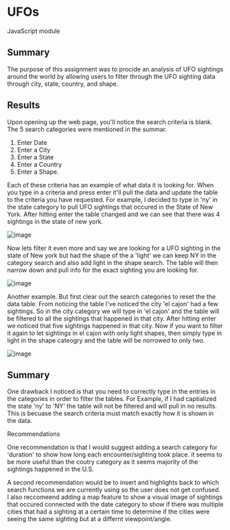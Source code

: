 # UFOs
 JavaScript module 

## Summary 
The purpose of this assignment was to procide an analysis of UFO sightings around the world by allowing users to filter through the UFO sighting data through city, state, country, and shape. 

## Results 
Upon opening up the web page, you'll notice the search criteria is blank. The 5 search categories were mentioned in the summar. 
1. Enter Date
2. Enter a City
3. Enter a State 
4. Enter a Country
5. Enter a Shape. 

Each of these criteria has an example of what data it is looking for. When you type in a criteria and press enter it'll pull the data and update the table to the criteria you have requested. For example, I decided to type in 'ny' in the state category to pull UFO sightings that occured in the State of New York. After hitting enter the table changed and we can see that there was 4 sightings in the state of new york. 


![image](https://user-images.githubusercontent.com/111409181/204107246-878e939e-7436-420e-84c0-af466bf8c565.png)



Now lets filter it even more and say we are looking for a UFO sighting in the state of New york but had the shape of the a 'light' we can keep NY in the category search and also add light in the shape search. The table will then narrow down and pull info for the exact sighting you are looking for.


![image](https://user-images.githubusercontent.com/111409181/204107714-52e6aea8-afb4-444b-ad0b-e78970885c24.png)


Another example. But first clear out the search categories to reset the the data table. From noticing the table I've noticed the city 'el cajon' had a few sightings. So in the city category we will type in 'el cajon' and the table will be filtered to all the sightings that happened in that city. After hitting enter we noticed that five sightings happened in that city. Now if you want to filter it again to let sightings in el cajon with only light shapes, then simply type in light in the shape cateogry and the table will be norrowed to only two. 

![image](https://user-images.githubusercontent.com/111409181/204108461-63d4eef3-9afb-4297-bd76-639b4743e6b1.png)



## Summary
One drawback I noticed is that you need to correctly type in the entries in the categories in order to filter the tables. For Example, if I had captialized the state 'ny' to 'NY' the table will not be filtered and will pull in no results. This is becuase the search criteria must match exactly how it is shown in the data. 

Recommendations

One recommendation is that I would suggest adding a search category for 'duration' to show how long each encounter/sighting took place. it seems to be more useful than the coutry category as it seems majority of the sightings happened in the U.S. 

A second recommendation would be to insert and highlights back to which search functions we are currently using so the user does not get confused. I also reccomeend adding a map feature to show a visual image of sightings that occured connected with the date category to show if there was multiple cities that had a sighting at a certain time to determine if the cities were seeing the same sighting but at a differnt viewpoint/angle. 
